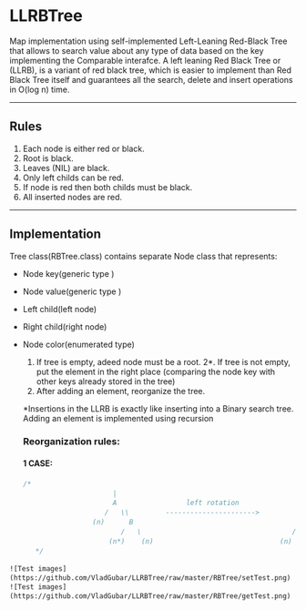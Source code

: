 # LLRBTree
Map implementation using self-implemented Left-Leaning Red-Black Tree that allows to search value about any type of data based on the key implementing the Comparable interafce. A left leaning Red Black Tree or (LLRB), is a variant of red black tree, which is easier to implement than Red Black Tree itself and guarantees all the search, delete and insert operations in O(log n) time.

___

## Rules
1. Each node is either red or black.
2. Root is black.
3. Leaves (NIL) are black.
4. Only left childs can be red.
5. If node is red then both childs must be black.
6. All inserted nodes are red.

___

## Implementation
Tree class(RBTree.class) contains separate Node class that represents:
* Node key(generic type <K>)
* Node value(generic type <V>)
* Left child(left node)
* Right child(right node)
* Node color(enumerated type)
  
  1. If tree is empty, adeed node must be a root.
  2*. If tree is not empty, put the element in the right place (comparing the node key with other keys already stored in the tree)
  3. After adding an element, reorganize the tree.
  
  *Insertions in the LLRB is exactly like inserting into a Binary search tree. Adding an element is implemented using recursion
  
  ### Reorganization rules:
  #### 1 CASE:
  ```java
  /* 
                        |                                                 |
                        A                 left rotation                   B
                      /   \\         ---------------------->           //   \
                   (n)      B                                         A     (n)
                          /   \                                     /   \
                       (n*)    (n)                               (n)    (n*)
     */
```
![Test images](https://github.com/VladGubar/LLRBTree/raw/master/RBTree/setTest.png)
![Test images](https://github.com/VladGubar/LLRBTree/raw/master/RBTree/getTest.png)

